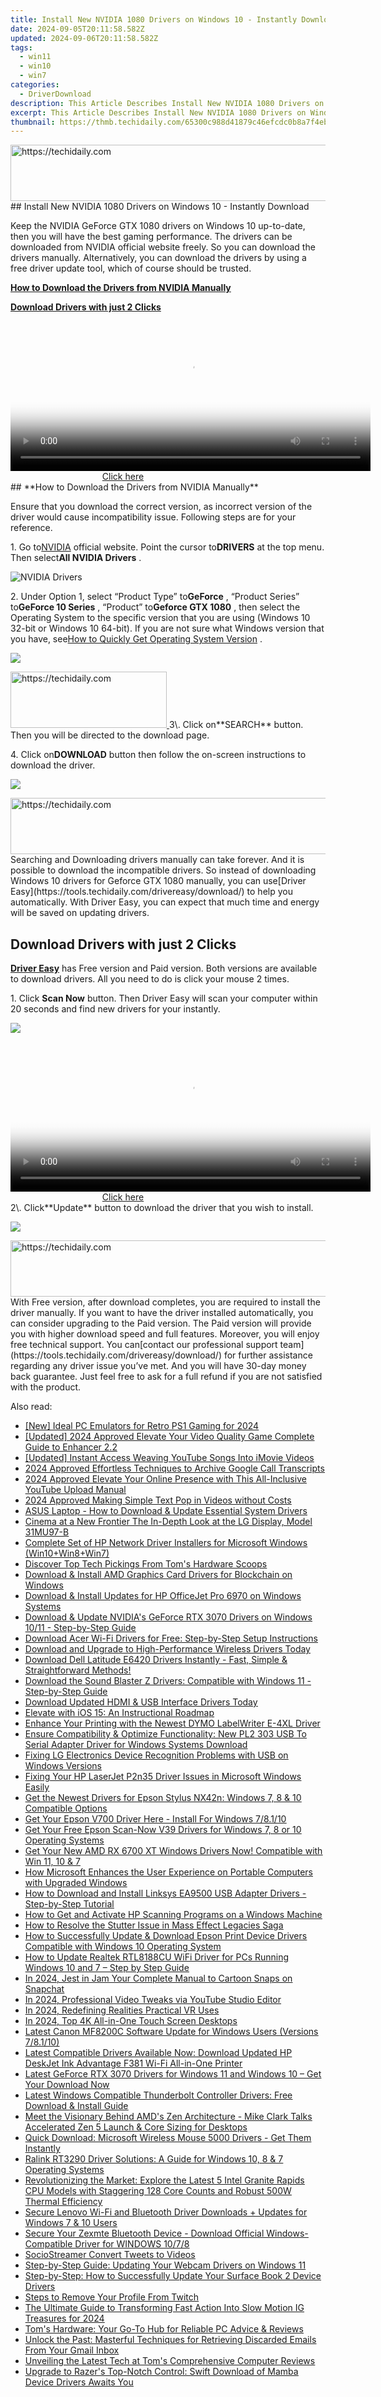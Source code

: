 ```yaml
---
title: Install New NVIDIA 1080 Drivers on Windows 10 - Instantly Download
date: 2024-09-05T20:11:58.582Z
updated: 2024-09-06T20:11:58.582Z
tags:
  - win11
  - win10
  - win7
categories:
  - DriverDownload
description: This Article Describes Install New NVIDIA 1080 Drivers on Windows 10 - Instantly Download
excerpt: This Article Describes Install New NVIDIA 1080 Drivers on Windows 10 - Instantly Download
thumbnail: https://thmb.techidaily.com/65300c988d41879c46efcdc0b8a7f4ebdd53e06feae865a9a356c9f8b695aec3.jpg
---
```


<!-- affiliate ads begin -->
<a href="https://appsumo.8odi.net/c/5597632/2129741/7443" target="_top" id="2129741">
  <img src="//a.impactradius-go.com/display-ad/7443-2129741" border="0" alt="https://techidaily.com" width="728" height="90"/>
</a>
<img height="0" width="0" src="https://appsumo.8odi.net/i/5597632/2129741/7443" style="position:absolute;visibility:hidden;" border="0" />
<!-- affiliate ads end -->
## Install New NVIDIA 1080 Drivers on Windows 10 - Instantly Download

Keep the NVIDIA GeForce GTX 1080 drivers on Windows 10 up-to-date, then you will have the best gaming performance. The drivers can be downloaded from NVIDIA official website freely. So you can download the drivers manually. Alternatively, you can download the drivers by using a free driver update tool, which of course should be trusted.

[**How to Download the Drivers from NVIDIA Manually**](https://tools.techidaily.com/drivereasy/download/)

[**Download Drivers with just 2 Clicks**](https://tools.techidaily.com/drivereasy/download/)

<!-- affiliate ads begin -->
<span id="1983552">
					<video width="576" height="240" style="cursor:pointer"
           poster="//a.impactradius-go.com/display-clicktoplayimage/1983552.png"
           onclick="if(!this.playClicked){this.play();this.setAttribute('controls',true);this.playClicked=true;}">
	   <source src="//a.impactradius-go.com/display-ad/22993-1983552">
	   <img src="//a.impactradius-go.com/display-clicktoplayimage/1983552.png" style="border: none; height: 100%; width: 100%; object-fit: contain">
	</video>
	<div style="width:360px;text-align:center"><a href="javascript:window.open(decodeURIComponent('https%3A%2F%2Fhomestyler.sjv.io%2Fc%2F5597632%2F1983552%2F22993'), '_blank');void(0);">Click here</a></div>
</span>
<img height="0" width="0" src="https://imp.pxf.io/i/5597632/1983552/22993" style="position:absolute;visibility:hidden;" border="0" />
<!-- affiliate ads end -->
## **How to Download the Drivers from NVIDIA Manually**

 Ensure that you download the correct version, as incorrect version of the driver would cause incompatibility issue. Following steps are for your reference.

 1\. Go to[NVIDIA](https://tools.techidaily.com/drivereasy/download/) official website. Point the cursor to**DRIVERS** at the top menu. Then select**All NVIDIA Drivers** .

![NVIDIA Drivers](https://images.drivereasy.com/wp-content/uploads/2016/09/img_57ccd935a0f0a.jpg)

 2\. Under Option 1, select “Product Type” to**GeForce** , “Product Series” to**GeForce 10 Series** , “Product” to**Geforce GTX 1080** , then select the Operating System to the specific version that you are using (Windows 10 32-bit or Windows 10 64-bit). If you are not sure what Windows version that you have, see[How to Quickly Get Operating System Version](https://tools.techidaily.com/drivereasy/download/) .

![](https://images.drivereasy.com/wp-content/uploads/2016/10/img_581410198d290.jpg)

<!-- affiliate ads begin -->
<a href="https://aligracehair.sjv.io/c/5597632/2115914/19272" target="_top" id="2115914">
  <img src="//a.impactradius-go.com/display-ad/19272-2115914" border="0" alt="https://techidaily.com" width="250" height="90"/>
</a>
<img height="0" width="0" src="https://aligracehair.sjv.io/i/5597632/2115914/19272" style="position:absolute;visibility:hidden;" border="0" />
<!-- affiliate ads end -->
 3\. Click on**SEARCH** button. Then you will be directed to the download page.

 4\. Click on**DOWNLOAD** button then follow the on-screen instructions to download the driver.

![](https://images.drivereasy.com/wp-content/uploads/2016/10/img_581412f0a2c64.jpg)

<!-- affiliate ads begin -->
<a href="https://ephamedtechinc.pxf.io/c/5597632/2137220/26400" target="_top" id="2137220">
  <img src="//a.impactradius-go.com/display-ad/26400-2137220" border="0" alt="https://techidaily.com" width="728" height="90"/>
</a>
<img height="0" width="0" src="https://ephamedtechinc.pxf.io/i/5597632/2137220/26400" style="position:absolute;visibility:hidden;" border="0" />
<!-- affiliate ads end -->
 Searching and Downloading drivers manually can take forever. And it is possible to download the incompatible drivers. So instead of downloading Windows 10 drivers for Geforce GTX 1080 manually, you can use[Driver Easy](https://tools.techidaily.com/drivereasy/download/) to help you automatically. With Driver Easy, you can expect that much time and energy will be saved on updating drivers.

## **Download Drivers with just 2 Clicks**

**[Driver Easy](https://tools.techidaily.com/drivereasy/download/)**  has Free version and Paid version. Both versions are available to download drivers. All you need to do is click your mouse 2 times.

1\. Click **Scan Now**  button. Then Driver Easy will scan your computer within 20 seconds and find new drivers for your instantly.  

![](https://images.drivereasy.com/wp-content/uploads/2017/04/img_58eca1022f7b7.png)

<!-- affiliate ads begin -->
<span id="1982570">
					<video width="576" height="240" style="cursor:pointer"
           poster="//a.impactradius-go.com/display-clicktoplayimage/1982570.png"
           onclick="if(!this.playClicked){this.play();this.setAttribute('controls',true);this.playClicked=true;}">
	   <source src="//a.impactradius-go.com/display-ad/22993-1982570">
	   <img src="//a.impactradius-go.com/display-clicktoplayimage/1982570.png" style="border: none; height: 100%; width: 100%; object-fit: contain">
	</video>
	<div style="width:360px;text-align:center"><a href="javascript:window.open(decodeURIComponent('https%3A%2F%2Fhomestyler.sjv.io%2Fc%2F5597632%2F1982570%2F22993'), '_blank');void(0);">Click here</a></div>
</span>
<img height="0" width="0" src="https://imp.pxf.io/i/5597632/1982570/22993" style="position:absolute;visibility:hidden;" border="0" />
<!-- affiliate ads end -->
 2\. Click**Update** button to download the driver that you wish to install.

![](https://images.drivereasy.com/wp-content/uploads/2017/04/img_58eca27c67b42.jpg)

<!-- affiliate ads begin -->
<a href="https://unicoeye.pxf.io/c/5597632/2134233/18498" target="_top" id="2134233">
  <img src="//a.impactradius-go.com/display-ad/18498-2134233" border="0" alt="https://techidaily.com" width="728" height="90"/>
</a>
<img height="0" width="0" src="https://unicoeye.pxf.io/i/5597632/2134233/18498" style="position:absolute;visibility:hidden;" border="0" />
<!-- affiliate ads end -->
 With Free version, after download completes, you are required to install the driver manually. If you want to have the driver installed automatically, you can consider upgrading to the Paid version. The Paid version will provide you with higher download speed and full features. Moreover, you will enjoy free technical support. You can[contact our professional support team](https://tools.techidaily.com/drivereasy/download/) for further assistance regarding any driver issue you’ve met. And you will have 30-day money back guarantee. Just feel free to ask for a full refund if you are not satisfied with the product.

<ins class="adsbygoogle"
     style="display:block"
     data-ad-format="autorelaxed"
     data-ad-client="ca-pub-7571918770474297"
     data-ad-slot="1223367746"></ins>



<ins class="adsbygoogle"
     style="display:block"
     data-ad-client="ca-pub-7571918770474297"
     data-ad-slot="8358498916"
     data-ad-format="auto"
     data-full-width-responsive="true"></ins>

<span class="atpl-alsoreadstyle">Also read:</span>
<div><ul>
<li><a href="https://visual-screen-recording.techidaily.com/new-ideal-pc-emulators-for-retro-ps1-gaming-for-2024/"><u>[New] Ideal PC Emulators for Retro PS1 Gaming for 2024</u></a></li>
<li><a href="https://fox-helps.techidaily.com/updated-2024-approved-elevate-your-video-quality-game-complete-guide-to-enhancer-22/"><u>[Updated] 2024 Approved Elevate Your Video Quality Game Complete Guide to Enhancer 2.2</u></a></li>
<li><a href="https://youtube-tips.techidaily.com/ed-instant-access-weaving-youtube-songs-into-imovie-videos/"><u>[Updated] Instant Access Weaving YouTube Songs Into iMovie Videos</u></a></li>
<li><a href="https://screen-recording.techidaily.com/2024-approved-effortless-techniques-to-archive-google-call-transcripts/"><u>2024 Approved Effortless Techniques to Archive Google Call Transcripts</u></a></li>
<li><a href="https://youtube-video-recordings.techidaily.com/2024-approved-elevate-your-online-presence-with-this-all-inclusive-youtube-upload-manual/"><u>2024 Approved Elevate Your Online Presence with This All-Inclusive YouTube Upload Manual</u></a></li>
<li><a href="https://article-posts.techidaily.com/2024-approved-making-simple-text-pop-in-videos-without-costs/"><u>2024 Approved Making Simple Text Pop in Videos without Costs</u></a></li>
<li><a href="https://hardware-updates.techidaily.com/asus-laptop-how-to-download-and-update-essential-system-drivers/"><u>ASUS Laptop - How to Download & Update Essential System Drivers</u></a></li>
<li><a href="https://fox-helps.techidaily.com/cinema-at-a-new-frontier-the-in-depth-look-at-the-lg-display-model-31mu97-b/"><u>Cinema at a New Frontier The In-Depth Look at the LG Display, Model 31MU97-B</u></a></li>
<li><a href="https://hardware-updates.techidaily.com/complete-set-of-hp-network-driver-installers-for-microsoft-windows-win10pluswin8pluswin7/"><u>Complete Set of HP Network Driver Installers for Microsoft Windows (Win10+Win8+Win7)</u></a></li>
<li><a href="https://hardware-updates.techidaily.com/discover-top-tech-pickings-from-toms-hardware-scoops/"><u>Discover Top Tech Pickings From Tom's Hardware Scoops</u></a></li>
<li><a href="https://hardware-updates.techidaily.com/download-and-install-amd-graphics-card-drivers-for-blockchain-on-windows/"><u>Download & Install AMD Graphics Card Drivers for Blockchain on Windows</u></a></li>
<li><a href="https://hardware-updates.techidaily.com/download-and-install-updates-for-hp-officejet-pro-6970-on-windows-systems/"><u>Download & Install Updates for HP OfficeJet Pro 6970 on Windows Systems</u></a></li>
<li><a href="https://hardware-updates.techidaily.com/download-and-update-nvidias-geforce-rtx-3070-drivers-on-windows-1011-step-by-step-guide/"><u>Download & Update NVIDIA's GeForce RTX 3070 Drivers on Windows 10/11 - Step-by-Step Guide</u></a></li>
<li><a href="https://hardware-updates.techidaily.com/download-acer-wi-fi-drivers-for-free-step-by-step-setup-instructions/"><u>Download Acer Wi-Fi Drivers for Free: Step-by-Step Setup Instructions</u></a></li>
<li><a href="https://hardware-updates.techidaily.com/1722957596016-download-and-upgrade-to-high-performance-wireless-drivers-today/"><u>Download and Upgrade to High-Performance Wireless Drivers Today</u></a></li>
<li><a href="https://hardware-updates.techidaily.com/download-dell-latitude-e6420-drivers-instantly-fast-simple-and-straightforward-methods/"><u>Download Dell Latitude E6420 Drivers Instantly - Fast, Simple & Straightforward Methods!</u></a></li>
<li><a href="https://hardware-updates.techidaily.com/1722978079763-download-the-sound-blaster-z-drivers-compatible-with-windows-11-step-by-step-guide/"><u>Download the Sound Blaster Z Drivers: Compatible with Windows 11 - Step-by-Step Guide</u></a></li>
<li><a href="https://hardware-updates.techidaily.com/download-updated-hdmi-and-usb-interface-drivers-today/"><u>Download Updated HDMI & USB Interface Drivers Today</u></a></li>
<li><a href="https://buynow-info.techidaily.com/elevate-with-ios-15-an-instructional-roadmap/"><u>Elevate with iOS 15: An Instructional Roadmap</u></a></li>
<li><a href="https://hardware-updates.techidaily.com/enhance-your-printing-with-the-newest-dymo-labelwriter-e-4xl-driver/"><u>Enhance Your Printing with the Newest DYMO LabelWriter E-4XL Driver</u></a></li>
<li><a href="https://hardware-updates.techidaily.com/ensure-compatibility-and-optimize-functionality-new-pl2-303-usb-to-serial-adapter-driver-for-windows-systems-download/"><u>Ensure Compatibility & Optimize Functionality: New PL2 303 USB To Serial Adapter Driver for Windows Systems Download</u></a></li>
<li><a href="https://hardware-updates.techidaily.com/fixing-lg-electronics-device-recognition-problems-with-usb-on-windows-versions/"><u>Fixing LG Electronics Device Recognition Problems with USB on Windows Versions</u></a></li>
<li><a href="https://hardware-updates.techidaily.com/fixing-your-hp-laserjet-p2n35-driver-issues-in-microsoft-windows-easily/"><u>Fixing Your HP LaserJet P2n35 Driver Issues in Microsoft Windows Easily</u></a></li>
<li><a href="https://hardware-updates.techidaily.com/get-the-newest-drivers-for-epson-stylus-nx42n-windows-7-8-and-10-compatible-options/"><u>Get the Newest Drivers for Epson Stylus NX42n: Windows 7, 8 & 10 Compatible Options</u></a></li>
<li><a href="https://hardware-updates.techidaily.com/get-your-epson-v700-driver-here-install-for-windows-78110/"><u>Get Your Epson V700 Driver Here - Install For Windows 7/8.1/10</u></a></li>
<li><a href="https://hardware-updates.techidaily.com/get-your-free-epson-scan-now-v39-drivers-for-windows-7-8-or-10-operating-systems/"><u>Get Your Free Epson Scan-Now V39 Drivers for Windows 7, 8 or 10 Operating Systems</u></a></li>
<li><a href="https://hardware-updates.techidaily.com/get-your-new-amd-rx-6700-xt-windows-drivers-now-compatible-with-win-11-10-and-7/"><u>Get Your New AMD RX 6700 XT Windows Drivers Now! Compatible with Win 11, 10 & 7</u></a></li>
<li><a href="https://techtrends.techidaily.com/how-microsoft-enhances-the-user-experience-on-portable-computers-with-upgraded-windows/"><u>How Microsoft Enhances the User Experience on Portable Computers with Upgraded Windows</u></a></li>
<li><a href="https://hardware-updates.techidaily.com/how-to-download-and-install-linksys-ea9500-usb-adapter-drivers-step-by-step-tutorial/"><u>How to Download and Install Linksys EA9500 USB Adapter Drivers - Step-by-Step Tutorial</u></a></li>
<li><a href="https://hardware-updates.techidaily.com/how-to-get-and-activate-hp-scanning-programs-on-a-windows-machine/"><u>How to Get and Activate HP Scanning Programs on a Windows Machine</u></a></li>
<li><a href="https://program-issues.techidaily.com/how-to-resolve-the-stutter-issue-in-mass-effect-legacies-saga/"><u>How to Resolve the Stutter Issue in Mass Effect Legacies Saga</u></a></li>
<li><a href="https://hardware-updates.techidaily.com/how-to-successfully-update-and-download-epson-print-device-drivers-compatible-with-windows-10-operating-system/"><u>How to Successfully Update & Download Epson Print Device Drivers Compatible with Windows 10 Operating System</u></a></li>
<li><a href="https://hardware-updates.techidaily.com/how-to-update-realtek-rtl8188cu-wifi-driver-for-pcs-running-windows-10-and-7-step-by-step-guide/"><u>How to Update Realtek RTL8188CU WiFi Driver for PCs Running Windows 10 and 7 – Step by Step Guide</u></a></li>
<li><a href="https://extra-approaches.techidaily.com/in-2024-jest-in-jam-your-complete-manual-to-cartoon-snaps-on-snapchat/"><u>In 2024, Jest in Jam Your Complete Manual to Cartoon Snaps on Snapchat</u></a></li>
<li><a href="https://youtube-stream.techidaily.com/in-2024-professional-video-tweaks-via-youtube-studio-editor/"><u>In 2024, Professional Video Tweaks via YouTube Studio Editor</u></a></li>
<li><a href="https://extra-approaches.techidaily.com/in-2024-redefining-realities-practical-vr-uses/"><u>In 2024, Redefining Realities Practical VR Uses</u></a></li>
<li><a href="https://extra-resources.techidaily.com/in-2024-top-4k-all-in-one-touch-screen-desktops/"><u>In 2024, Top 4K All-in-One Touch Screen Desktops</u></a></li>
<li><a href="https://hardware-updates.techidaily.com/latest-canon-mf8200c-software-update-for-windows-users-versions-78110/"><u>Latest Canon MF8200C Software Update for Windows Users (Versions 7/8.1/10)</u></a></li>
<li><a href="https://hardware-updates.techidaily.com/latest-compatible-drivers-available-now-download-updated-hp-deskjet-ink-advantage-f381-wi-fi-all-in-one-printer/"><u>Latest Compatible Drivers Available Now: Download Updated HP DeskJet Ink Advantage F381 Wi-Fi All-in-One Printer</u></a></li>
<li><a href="https://hardware-updates.techidaily.com/1722974980608-latest-geforce-rtx-3070-drivers-for-windows-11-and-windows-10-get-your-download-now/"><u>Latest GeForce RTX 3070 Drivers for Windows 11 and Windows 10 – Get Your Download Now</u></a></li>
<li><a href="https://hardware-updates.techidaily.com/latest-windows-compatible-thunderbolt-controller-drivers-free-download-and-install-guide/"><u>Latest Windows Compatible Thunderbolt Controller Drivers: Free Download & Install Guide</u></a></li>
<li><a href="https://hardware-updates.techidaily.com/meet-the-visionary-behind-amds-zen-architecture-mike-clark-talks-accelerated-zen-5-launch-and-core-sizing-for-desktops/"><u>Meet the Visionary Behind AMD's Zen Architecture - Mike Clark Talks Accelerated Zen 5 Launch & Core Sizing for Desktops</u></a></li>
<li><a href="https://hardware-updates.techidaily.com/1722975367403-quick-download-microsoft-wireless-mouse-5000-drivers-get-them-instantly/"><u>Quick Download: Microsoft Wireless Mouse 5000 Drivers - Get Them Instantly</u></a></li>
<li><a href="https://hardware-updates.techidaily.com/ralink-rt3290-driver-solutions-a-guide-for-windows-10-8-and-7-operating-systems/"><u>Ralink RT3290 Driver Solutions: A Guide for Windows 10, 8 & 7 Operating Systems</u></a></li>
<li><a href="https://hardware-updates.techidaily.com/revolutionizing-the-market-explore-the-latest-5-intel-granite-rapids-cpu-models-with-staggering-128-core-counts-and-robust-500w-thermal-efficiency/"><u>Revolutionizing the Market: Explore the Latest 5 Intel Granite Rapids CPU Models with Staggering 128 Core Counts and Robust 500W Thermal Efficiency</u></a></li>
<li><a href="https://hardware-updates.techidaily.com/secure-lenovo-wi-fi-and-bluetooth-driver-downloads-plus-updates-for-windows-7-and-10-users/"><u>Secure Lenovo Wi-Fi and Bluetooth Driver Downloads + Updates for Windows 7 & 10 Users</u></a></li>
<li><a href="https://hardware-updates.techidaily.com/secure-your-zexmte-bluetooth-device-download-official-windows-compatible-driver-for-windows-1078/"><u>Secure Your Zexmte Bluetooth Device - Download Official Windows-Compatible Driver for WINDOWS 10/7/8</u></a></li>
<li><a href="https://twitter-videos.techidaily.com/sociostreamer-convert-tweets-to-videos/"><u>SocioStreamer Convert Tweets to Videos</u></a></li>
<li><a href="https://hardware-updates.techidaily.com/step-by-step-guide-updating-your-webcam-drivers-on-windows-11/"><u>Step-by-Step Guide: Updating Your Webcam Drivers on Windows 11</u></a></li>
<li><a href="https://hardware-updates.techidaily.com/step-by-step-how-to-successfully-update-your-surface-book-2-device-drivers/"><u>Step-by-Step: How to Successfully Update Your Surface Book 2 Device Drivers</u></a></li>
<li><a href="https://techno-recovery.techidaily.com/steps-to-remove-your-profile-from-twitch/"><u>Steps to Remove Your Profile From Twitch</u></a></li>
<li><a href="https://instagram-videos.techidaily.com/the-ultimate-guide-to-transforming-fast-action-into-slow-motion-ig-treasures-for-2024/"><u>The Ultimate Guide to Transforming Fast Action Into Slow Motion IG Treasures for 2024</u></a></li>
<li><a href="https://hardware-updates.techidaily.com/toms-hardware-your-go-to-hub-for-reliable-pc-advice-and-reviews/"><u>Tom's Hardware: Your Go-To Hub for Reliable PC Advice & Reviews</u></a></li>
<li><a href="https://some-guidance.techidaily.com/unlock-the-past-masterful-techniques-for-retrieving-discarded-emails-from-your-gmail-inbox/"><u>Unlock the Past: Masterful Techniques for Retrieving Discarded Emails From Your Gmail Inbox</u></a></li>
<li><a href="https://hardware-updates.techidaily.com/unveiling-the-latest-tech-at-toms-comprehensive-computer-reviews/"><u>Unveiling the Latest Tech at Tom's Comprehensive Computer Reviews</u></a></li>
<li><a href="https://hardware-updates.techidaily.com/upgrade-to-razers-top-notch-control-swift-download-of-mamba-device-drivers-awaits-you/"><u>Upgrade to Razer's Top-Notch Control: Swift Download of Mamba Device Drivers Awaits You</u></a></li>
</ul></div>

